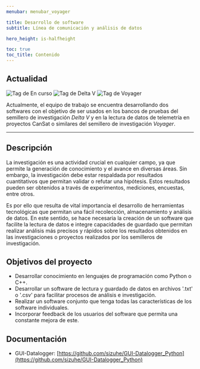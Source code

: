 ```yaml
---
menubar: menubar_voyager

title: Desarrollo de software
subtitle: Línea de comunicación y análisis de datos

hero_height: is-halfheight

toc: true
toc_title: Contenido
---
```

<link href="../../../assets/css/custom.css" rel="stylesheet" type="text/css">
<style>
  .hero.is-primary.is-bold {
    background-color: #1d4b73ff;
    background-image: none;
  }
</style>


## Actualidad
<img class="badges" src="https://img.shields.io/badge/-En%20curso-FFDD56" alt="Tag de En curso">
<img class="badges" src="https://img.shields.io/badge/-Delta%20V-FF4800" alt="Tag de Delta V">
<img class="badges" src="https://img.shields.io/badge/-Voyager-1D4B73" alt="Tag de Voyager">

Actualmente, el equipo de trabajo se encuentra desarrollando dos softwares con el objetivo de ser usados en los bancos de pruebas del semillero de investigación *Delta V* y en la lectura de datos de telemetría en proyectos CanSat o similares del semillero de investigación *Voyager*.

---

## Descripción
La investigación es una actividad crucial en cualquier campo, ya que permite la generación de conocimiento y el avance en diversas áreas. Sin embargo, la investigación debe estar respaldada por resultados cuantitativos que permitan validar o refutar una hipótesis. Estos resultados pueden ser obtenidos a través de experimentos, mediciones, encuestas, entre otros.

Es por ello que resulta de vital importancia el desarrollo de herramientas tecnológicas que permitan una fácil recolección, almacenamiento y análisis de datos. En este sentido, se hace necesaria la creación de un software que facilite la lectura de datos e integre capacidades de guardado que permitan realizar análisis más precisos y rápidos sobre los resultados obtenidos en las investigaciones o proyectos realizados por los semilleros de investigación.

## Objetivos del proyecto
- Desarrollar conocimiento en lenguajes de programación como Python o C++.
- Desarrollar un software de lectura y guardado de datos en archivos '.txt' o '.csv' para facilitar procesos de análisis e investigación.
- Realizar un software conjunto que tenga todas las características de los software individuales.
- Incorporar feedback de los usuarios del software que permita una constante mejora de este.


## Documentación
- GUI-Datalogger: [https://github.com/sizuhe/GUI-Datalogger_Python](https://github.com/sizuhe/GUI-Datalogger_Python)